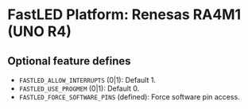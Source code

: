 # FastLED Platform: Renesas RA4M1 (UNO R4)

## Optional feature defines

- `FASTLED_ALLOW_INTERRUPTS` (0|1): Default 1.
- `FASTLED_USE_PROGMEM` (0|1): Default 0.
- `FASTLED_FORCE_SOFTWARE_PINS` (defined): Force software pin access.
